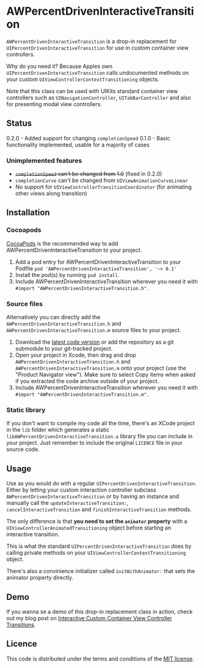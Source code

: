 # AWPercentDrivenInteractiveTransition

`AWPercentDrivenInteractiveTransition` is a drop-in replacement for `UIPercentDrivenInteractiveTransition` for use in custom container view controllers.

Why do you need it? Because Apples own `UIPercentDrivenInteractiveTransition` calls undocumented methods on your custom `UIViewControllerContextTransitioning` objects.

Note that this class can be used with UIKits standard container view controllers such as `UINavigationController`, `UITabBarController` and also for presenting modal view controllers.

## Status
0.2.0 - Added support for changing `completionSpeed`
0.1.0 - Basic functionality implemented, usable for a majority of cases

### Unimplemented features
* ~~`completionSpeed` can't be changed from 1.0~~ (fixed in 0.2.0)
* `completionCurve` can't be changed from `UIViewAnimationCurveLinear`
* No support for `UIViewControllerTransitionCoordinator` (for animating other views along transition)

## Installation

### Cocoapods
[CocoaPods](http://cocoapods.org) is the recommended way to add AWPercentDrivenInteractiveTransition to your project.

1. Add a pod entry for AWPercentDrivenInteractiveTransition to your Podfile `pod 'AWPercentDrivenInteractiveTransition', '~> 0.1'`
2. Install the pod(s) by running `pod install`.
3. Include AWPercentDrivenInteractiveTransition wherever you need it with `#import "AWPercentDrivenInteractiveTransition.h"`.

### Source files

Alternatively you can directly add the `AWPercentDrivenInteractiveTransition.h` and `AWPercentDrivenInteractiveTransition.m` source files to your project.

1. Download the [latest code version](https://github.com/MrAlek/AWPercentDrivenInteractiveTransition/archive/master.zip) or add the repository as a git submodule to your git-tracked project.
2. Open your project in Xcode, then drag and drop `AWPercentDrivenInteractiveTransition.h` and `AWPercentDrivenInteractiveTransition.m` onto your project (use the "Product Navigator view"). Make sure to select Copy items when asked if you extracted the code archive outside of your project.
3. Include AWPercentDrivenInteractiveTransition wherever you need it with `#import "AWPercentDrivenInteractiveTransition.m"`.

### Static library

If you don't want to compile my code all the time, there's an XCode project in the `lib` folder which generates a static `libAWPercentDrivenInteractiveTransition.a` library file you can include in your project. Just remember to include the original `LICENCE` file in your source code.

## Usage

Use as you would do with a regular `UIPercentDrivenInteractiveTransition`. Either by letting your custom interaction controller subclass `AWPercentDrivenInteractiveTransition` or by having an instance and manually call the `updateInteractiveTransition:`, `cancelInteractiveTransition` and `finishInteractiveTransition` methods.

The only difference is that **you need to set the `animator` property** with a `UIViewControllerAnimatedTransitioning` object before starting an interactive transition.

This is what the standard `UIPercentDrivenInteractiveTransition` does by calling private methods on your `UIViewControllerContextTransitioning` object.

There's also a convinience initializer called `initWithAnimator:` that sets the animator property directly.


## Demo

If you wanna se a demo of this drop-in replacement class in action, check out my blog post on [Interactive Custom Container View Controller Transitions](http://www.iosnomad.com/blog/2014/5/12/interactive-custom-container-view-controller-transitions).

## Licence

This code is distributed under the terms and conditions of the [MIT license](LICENSE).
